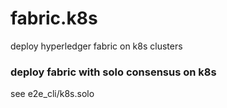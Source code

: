 # fabric.k8s
deploy hyperledger fabric on k8s clusters

### deploy fabric with solo consensus on k8s
see e2e_cli/k8s.solo
